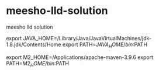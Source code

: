 # meesho-lld-solution
meesho lld solution


export JAVA_HOME=/Library/Java/JavaVirtualMachines/jdk-1.8.jdk/Contents/Home
export PATH=$JAVA_HOME/bin:$PATH

export M2_HOME=/Applications/apache-maven-3.9.6
export PATH=$M2_HOME/bin:$PATH
